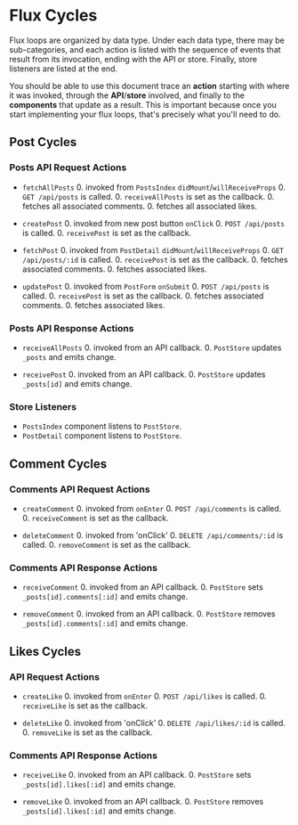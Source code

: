 # Flux Cycles

Flux loops are organized by data type. Under each data type, there may
be sub-categories, and each action is listed with the sequence of events
that result from its invocation, ending with the API or store. Finally,
store listeners are listed at the end.

You should be able to use this document trace an **action** starting
with where it was invoked, through the **API**/**store** involved, and
finally to the **components** that update as a result. This is important
because once you start implementing your flux loops, that's precisely
what you'll need to do.


## Post Cycles

### Posts API Request Actions

* `fetchAllPosts`
  0. invoked from `PostsIndex` `didMount`/`willReceiveProps`
  0. `GET /api/posts` is called.
  0. `receiveAllPosts` is set as the callback.
  0. fetches all associated comments.
  0. fetches all associated likes.

* `createPost`
  0. invoked from new post button `onClick`
  0. `POST /api/posts` is called.
  0. `receivePost` is set as the callback.

* `fetchPost`
  0. invoked from `PostDetail` `didMount`/`willReceiveProps`
  0. `GET /api/posts/:id` is called.
  0. `receivePost` is set as the callback.
  0. fetches associated comments.
  0. fetches associated likes.

* `updatePost`
  0. invoked from `PostForm` `onSubmit`
  0. `POST /api/posts` is called.
  0. `receivePost` is set as the callback.
  0. fetches associated comments.
  0. fetches associated likes.

### Posts API Response Actions

* `receiveAllPosts`
  0. invoked from an API callback.
  0. `PostStore` updates `_posts` and emits change.

* `receivePost`
  0. invoked from an API callback.
  0. `PostStore` updates `_posts[id]` and emits change.

### Store Listeners

* `PostsIndex` component listens to `PostStore`.
* `PostDetail` component listens to `PostStore`.


## Comment Cycles

### Comments API Request Actions

* `createComment`
  0. invoked from `onEnter`
  0. `POST /api/comments` is called.
  0. `receiveComment` is set as the callback.

* `deleteComment`
  0. invoked from 'onClick'
  0. `DELETE /api/comments/:id` is called.
  0. `removeComment` is set as the callback.

### Comments API Response Actions
* `receiveComment`
  0. invoked from an API callback.
  0. `PostStore` sets `_posts[id].comments[:id]` and emits change.

* `removeComment`
  0. invoked from an API callback.
  0. `PostStore` removes `_posts[id].comments[:id]` and emits change.


## Likes Cycles

###  API Request Actions

* `createLike`
  0. invoked from `onEnter`
  0. `POST /api/likes` is called.
  0. `receiveLike` is set as the callback.

* `deleteLike`
  0. invoked from 'onClick'
  0. `DELETE /api/likes/:id` is called.
  0. `removeLike` is set as the callback.

### Comments API Response Actions
* `receiveLike`
  0. invoked from an API callback.
  0. `PostStore` sets `_posts[id].likes[:id]` and emits change.

* `removeLike`
  0. invoked from an API callback.
  0. `PostStore` removes `_posts[id].likes[:id]` and emits change.